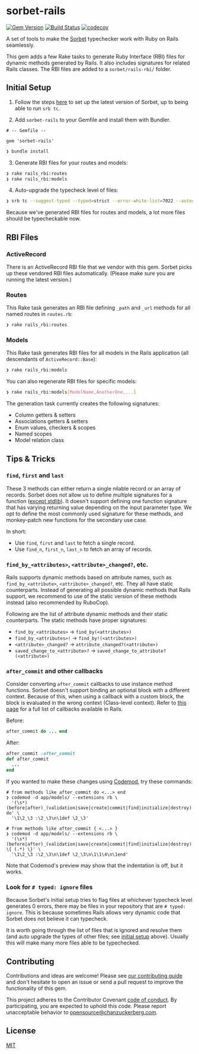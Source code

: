 # sorbet-rails
[![Gem Version](https://badge.fury.io/rb/sorbet-rails.svg)](https://badge.fury.io/rb/sorbet-rails)
[![Build Status](https://travis-ci.org/chanzuckerberg/sorbet-rails.svg?branch=master)](https://travis-ci.org/chanzuckerberg/sorbet-rails)
[![codecov](https://codecov.io/gh/chanzuckerberg/sorbet-rails/branch/master/graph/badge.svg)](https://codecov.io/gh/chanzuckerberg/sorbet-rails)

A set of tools to make the [Sorbet](https://sorbet.org) typechecker work with Ruby on Rails seamlessly.

This gem adds a few Rake tasks to generate Ruby Interface (RBI) files for dynamic methods generated by Rails. It also includes signatures for related Rails classes. The RBI files are added to a `sorbet/rails-rbi/` folder.

## Initial Setup

1. Follow the steps [here](https://sorbet.org/docs/adopting) to set up the latest version of Sorbet, up to being able to run `srb tc`.

2. Add `sorbet-rails` to your Gemfile and install them with Bundler.

```
# -- Gemfile --

gem 'sorbet-rails'
```

```sh
❯ bundle install
```

3. Generate RBI files for your routes and models:
```sh
❯ rake rails_rbi:routes
❯ rake rails_rbi:models
```

4. Auto-upgrade the typecheck level of files:
```sh
❯ srb tc --suggest-typed --typed=strict --error-white-list=7022 --autocorrect
```
Because we've generated RBI files for routes and models, a lot more files should be typecheckable now.

## RBI Files

### ActiveRecord

There is an ActiveRecord RBI file that we vendor with this gem. Sorbet picks up these vendored RBI files automatically. (Please make sure you are running the latest version.)

### Routes

This Rake task generates an RBI file defining `_path` and `_url` methods for all named routes in `routes.rb`:
```sh
❯ rake rails_rbi:routes
```
### Models

This Rake task generates RBI files for all models in the Rails application (all descendants of `ActiveRecord::Base`):
```sh
❯ rake rails_rbi:models
```
You can also regenerate RBI files for specific models:
```sh
❯ rake rails_rbi:models[ModelName,AnotherOne,...]
```
The generation task currently creates the following signatures:
- Column getters & setters
- Associations getters & setters
- Enum values, checkers & scopes
- Named scopes
- Model relation class

## Tips & Tricks

### `find`, `first` and `last`

These 3 methods can either return a single nilable record or an array of records. Sorbet does not allow us to define multiple signatures for a function ([except stdlib](https://github.com/chanzuckerberg/sorbet-rails/issues/18)). It doesn't support defining one function signature that has varying returning value depending on the input parameter type. We opt to define the most commonly used signature for these methods, and monkey-patch new functions for the secondary use case.

In short:
- Use `find`, `first` and `last` to fetch a single record.
- Use `find_n`, `first_n`, `last_n` to fetch an array of records.

### `find_by_<attributes>`, `<attribute>_changed?`, etc.

Rails supports dynamic methods based on attribute names, such as `find_by_<attribute>`, `<attribute>_changed?`, etc. They all have static counterparts. Instead of generating all possible dynamic methods that Rails support, we recommend to use of the static version of these methods instead (also recommended by RuboCop).

Following are the list of attribute dynamic methods and their static counterparts. The static methods have proper signatures:
- `find_by_<attributes>` -> `find_by(<attributes>)`
- `find_by_<attributes>!` -> `find_by!(<attributes>)`
- `<attribute>_changed?` -> `attribute_changed?(<attribute>)`
- `saved_change_to_<attribute>?` -> `saved_change_to_attribute?(<attribute>)`

### `after_commit` and other callbacks

Consider converting `after_commit` callbacks to use instance method functions. Sorbet doesn't support binding an optional block with a different context. Because of this, when using a callback with a custom block, the block is evaluated in the wrong context (Class-level context). Refer to [this page](https://api.rubyonrails.org/classes/ActiveRecord/Callbacks.html) for a full list of callbacks available in Rails.

Before:
```ruby
after_commit do ... end
```
After:
```ruby
after_commit :after_commit
def after_commit
  ...
end
```

If you wanted to make these changes using [Codemod](https://github.com/facebook/codemod), try these commands:
```shell
# from methods like after_commit do <...> end
❯ codemod -d app/models/ --extensions rb \
  '(\s*)(before|after)_(validation|save|create|commit|find|initialize|destroy) do' \
  '\1\2_\3 :\2_\3\n\1def \2_\3'

# from methods like after_commit { <...> }
❯ codemod -d app/models/ --extensions rb \
  '(\s*)(before|after)_(validation|save|create|commit|find|initialize|destroy) \{ (.*) \}' \
  '\1\2_\3 :\2_\3\n\1def \2_\3\n\1\1\4\n\1end'
```
Note that Codemod's preview may show that the indentation is off, but it works.

### Look for `# typed: ignore` files

Because Sorbet's initial setup tries to flag files at whichever typecheck level generates 0 errors, there may be files in your repository that are `# typed: ignore`. This is because sometimes Rails allows very dynamic code that Sorbet does not believe it can typecheck.

It is worth going through the list of files that is ignored and resolve them (and auto upgrade the types of other files; see [initial setup](#initial-setup) above). Usually this will make many more files able to be typechecked.

## Contributing

Contributions and ideas are welcome! Please see [our contributing guide](CONTRIBUTING.md) and don't hesitate to open an issue or send a pull request to improve the functionality of this gem.

This project adheres to the Contributor Covenant [code of conduct](https://github.com/chanzuckerberg/.github/tree/master/CODE_OF_CONDUCT.md). By participating, you are expected to uphold this code. Please report unacceptable behavior to opensource@chanzuckerberg.com.

## License

[MIT](https://github.com/chanzuckerberg/sorbet-rails/blob/master/LICENSE)
